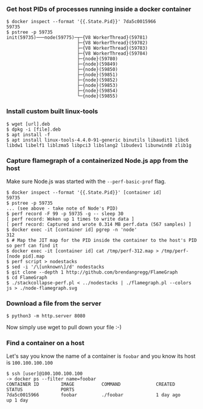 ### Get host PIDs of processes running inside a docker container

```shell
$ docker inspect --format '{{.State.Pid}}' 7da5c0015966
59735
$ pstree -p 59735
init(59735)───node(59775)─┬─{V8 WorkerThread}(59781)
                          ├─{V8 WorkerThread}(59782)
                          ├─{V8 WorkerThread}(59783)
                          ├─{V8 WorkerThread}(59784)
                          ├─{node}(59780)
                          ├─{node}(59849)
                          ├─{node}(59850)
                          ├─{node}(59851)
                          ├─{node}(59852)
                          ├─{node}(59853)
                          ├─{node}(59854)
                          └─{node}(59855)
```

### Install custom built linux-tools

```
$ wget [url].deb
$ dpkg -i [file].deb
$ apt install -f
$ apt install linux-tools-4.4.0-91-generic binutils libaudit1 libc6 libdw1 libelf1 liblzma5 libpci3 libslang2 libudev1 libunwind8 zlib1g
```
### Capture flamegraph of a containerized Node.js app from the host

Make sure Node.js was started with the `--perf-basic-prof` flag.

```shell
$ docker inspect --format '{{.State.Pid}}' [container id]
59735
$ pstree -p 59735
... (see above - take note of Node's PID)
$ perf record -F 99 -p 59735 -g -- sleep 30
[ perf record: Woken up 1 times to write data ]
[ perf record: Captured and wrote 0.314 MB perf.data (567 samples) ]
$ docker exec -it [container id] pgrep -n 'node'
312
$ # Map the JIT map for the PID inside the container to the host's PID so perf can find it
$ docker exec -it [container id] cat /tmp/perf-312.map > /tmp/perf-[node pid].map
$ perf script > nodestacks
$ sed -i '/\[unknown\]/d' nodestacks
$ git clone --depth 1 http://github.com/brendangregg/FlameGraph
$ cd FlameGraph
$ ./stackcollapse-perf.pl < ../nodestacks | ./flamegraph.pl --colors js > ./node-flamegraph.svg
```

### Download a file from the server

```shell
$ python3 -m http.server 8080
```

Now simply use wget to pull down your file :-)

### Find a container on a host

Let's say you know the name of a container is `foobar` and you know its host is `100.100.100.100`

```shell
$ ssh [user]@100.100.100.100
-> docker ps --filter name=foobar
CONTAINER ID        IMAGE          COMMAND             CREATED             STATUS              PORTS
7da5c0015966        foobar         ./foobar            1 day ago           up 1 day
````
